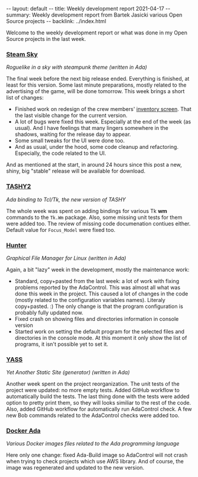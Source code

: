 -- layout: default
-- title: Weekly development report 2021-04-17
-- summary: Weekly development report from Bartek Jasicki various Open Source projects
-- backlink: ../index.html

Welcome to the weekly development report or what was done in my Open Source
projects in the last week.

### [Steam Sky](https://www.laeran.pl/repositories/steamsky)

*Roguelike in a sky with steampunk theme (written in Ada)*

The final week before the next big release ended. Everything is finished, at
least for this version. Some last minute preparations, mostly related to the
advertising of the game, will be done tomorrow. This week brings a short list
of changes:

* Finished work on redesign of the crew members' [inventory screen](https://imgur.com/jatvADP).
  That the last visible change for the current version.
* A lot of bugs were fixed this week. Especially at the end of the week (as
  usual). And I have feelings that many lingers somewhere in the shadows,
  waiting for the release day to appear.
* Some small tweaks for the UI were done too.
* And as usual, under the hood, some code cleanup and refactoring. Especially,
  the code related to the UI.

And as mentioned at the start, in around 24 hours since this post a new, shiny,
big "stable" release will be available for download.

### [TASHY2](https://www.laeran.pl/repositories/tashy2)

*Ada binding to Tcl/Tk, the new version of TASHY*

The whole week was spent on adding bindings for various Tk **wm** commands to the
`Tk.Wm` package. Also, some missing unit tests for them were added too. The
review of missing code documenation contiues either. Default value for
`Focus_Model` were fixed too.

### [Hunter](https://www.laeran.pl/repositories/hunter)

*Graphical File Manager for Linux (written in Ada)*

Again, a bit "lazy" week in the development, mostly the maintenance work:

* Standard, copy+pasted from the last week: a lot of work with fixing problems
  reported by the AdaControl. This was almost all what was done this week in
  the project. This caused a lot of changes in the code (mostly related to the
  configuration variables names). Literaly copy+pasted. :) The only change is
  that the program configuration is probably fully updated now.
* Fixed crash on showing files and directories information in console version
* Started work on setting the default program for the selected files and
  directories in the console mode. At this moment it only show the list of
  programs, it isn't possible yet to set it.

### [YASS](https://www.laeran.pl/repositories/yass)

*Yet Another Static Site (generator) (written in Ada)*

Another week spent on the project reorganization. The unit tests of the
project were updated: no more empty tests. Added GitHub workflow to
automatically build the tests. The last thing done with the tests were added
option to pretty print them, so they will looks similiar to the rest of the
code. Also, added GitHub workflow for automatically run AdaControl check. A few
new Bob commands related to the AdaControl checks were added too.

### [Docker Ada](https://www.laeran.pl/repositories/dockerada)

*Various Docker images files related to the Ada programming language*

Here only one change: fixed Ada-Build image so AdaControl will not crash when
trying to check projects which use AWS library. And of course, the image was
regenerated and updated to the new version.

